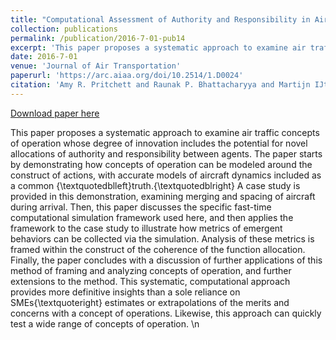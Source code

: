 ```yaml
---
title: "Computational Assessment of Authority and Responsibility in Air Traffic Concepts of Operation"
collection: publications
permalink: /publication/2016-7-01-pub14
excerpt: 'This paper proposes a systematic approach to examine air traffic concepts of operation whose degree of innovation includes the potential for novel allocations of authority and responsibility between agents. The paper starts by demonstrating how concepts of operation can be modeled around the construct of actions, with accurate models of aircraft dynamics included as a common \{\textquotedblleft\}truth.\{\textquotedblright\} A case study is provided in this demonstration, examining merging and spacing of aircraft during arrival. Then, this paper discusses the specific fast-time computational simulation framework used here, and then applies the framework to the case study to illustrate how metrics of emergent behaviors can be collected via the simulation. Analysis of these metrics is framed within the construct of the coherence of the function allocation. Finally, the paper concludes with a discussion of further applications of this method of framing and analyzing concepts of operation, and further extensions to the method. This systematic, computational approach provides more definitive insights than a sole reliance on SMEs\{\textquoteright\} estimates or extrapolations of the merits and concerns with a concept of operations. Likewise, this approach can quickly test a wide range of concepts of operation. \n'
date: 2016-7-01
venue: 'Journal of Air Transportation'
paperurl: 'https://arc.aiaa.org/doi/10.2514/1.D0024'
citation: 'Amy R. Pritchett and Raunak P. Bhattacharyya and Martijn IJtsma (2016). Computational Assessment of Authority and Responsibility in Air Traffic Concepts of Operation. In Journal of Air Transportation'
---
```


<a href='https://arc.aiaa.org/doi/10.2514/1.D0024'>Download paper here</a>

This paper proposes a systematic approach to examine air traffic concepts of operation whose degree of innovation includes the potential for novel allocations of authority and responsibility between agents. The paper starts by demonstrating how concepts of operation can be modeled around the construct of actions, with accurate models of aircraft dynamics included as a common \{\textquotedblleft\}truth.\{\textquotedblright\} A case study is provided in this demonstration, examining merging and spacing of aircraft during arrival. Then, this paper discusses the specific fast-time computational simulation framework used here, and then applies the framework to the case study to illustrate how metrics of emergent behaviors can be collected via the simulation. Analysis of these metrics is framed within the construct of the coherence of the function allocation. Finally, the paper concludes with a discussion of further applications of this method of framing and analyzing concepts of operation, and further extensions to the method. This systematic, computational approach provides more definitive insights than a sole reliance on SMEs\{\textquoteright\} estimates or extrapolations of the merits and concerns with a concept of operations. Likewise, this approach can quickly test a wide range of concepts of operation. \n

